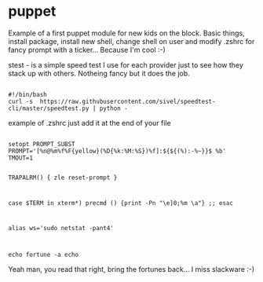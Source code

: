 # puppet
Example of a first puppet module for new kids on the block. Basic things, install package, install new shell, change shell on user and modify .zshrc for fancy prompt with a ticker... Because I'm cool :-)

stest - is a simple speed test I use for each provider just to see how they stack up with others. Notheing fancy but it does the job.

<code>
#!/bin/bash    
curl -s  https://raw.githubusercontent.com/sivel/speedtest-cli/master/speedtest.py | python -
</code>

example of .zshrc just add it at the end of your file 

<code>
setopt PROMPT_SUBST
PROMPT='[%n@%m%f%F{yellow}(%D{%k:%M:%S})%f]:${${(%):-%~}}$ %b'
TMOUT=1

TRAPALRM() {
    zle reset-prompt
}

case $TERM in
    xterm*)
        precmd () {print -Pn "\e]0;%m \a"}
        ;;
esac

alias ws='sudo netstat -pant4'

echo
fortune -a
echo
</code>

Yeah man, you read that right, bring the fortunes back... I miss slackware :-)
